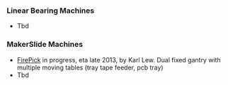 ### Linear Bearing Machines
* Tbd

### MakerSlide Machines
* [FirePick](http://www.firepick.org) in progress, eta late 2013, by Karl Lew. Dual fixed gantry with multiple moving tables (tray tape feeder, pcb tray)
* Tbd